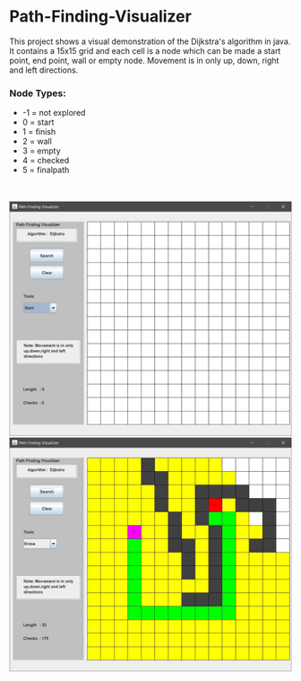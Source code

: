 # Path-Finding-Visualizer

This project shows a visual demonstration of the Dijkstra's algorithm in java. 
<br>
It contains a 15x15 grid and each cell is a node which can be made a start point, end point, wall or empty node.
Movement is in only up, down, right and left directions.
### Node Types:
* -1 = not explored 
*  0 = start 
*  1 = finish
*  2 = wall 
*  3 = empty 
*  4 = checked
*  5 = finalpath

<br>
<br>
<img src="/images/img1.JPG">
<br>
<img src="/images/img2.JPG">

